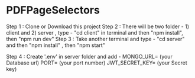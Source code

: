 ﻿# PDFPageSelectors

Step 1 : Clone or Download this project 
Step 2 : There will be two folder - 1) client and 2) server ,
          type - "cd client" in terminal and then "npm install", then "npm run dev"
Step 3 : Take another terminal and type - "cd server" and then "npm install" , then "npm start"

Step 4 : Create '.env' in server folder and add - 
		MONGO_URL= (your Database url)
		PORT= (your port number)
		JWT_SECRET_KEY= (your Secret key)
